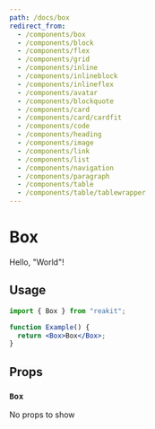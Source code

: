 ```yaml
---
path: /docs/box
redirect_from:
  - /components/box
  - /components/block
  - /components/flex
  - /components/grid
  - /components/inline
  - /components/inlineblock
  - /components/inlineflex
  - /components/avatar
  - /components/blockquote
  - /components/card
  - /components/card/cardfit
  - /components/code
  - /components/heading
  - /components/image
  - /components/link
  - /components/list
  - /components/navigation
  - /components/paragraph
  - /components/table
  - /components/table/tablewrapper
---
```


# Box

Hello, "World"!

## Usage

```jsx
import { Box } from "reakit";

function Example() {
  return <Box>Box</Box>;
}
```

## Props

<!-- This generated automatically -->

### `Box`

No props to show
